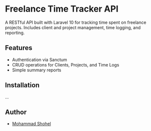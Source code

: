 # Freelance Time Tracker API

A RESTful API built with Laravel 10 for tracking time spent on freelance projects. Includes client and project management, time logging, and reporting.

## Features

-   Authentication via Sanctum
-   CRUD operations for Clients, Projects, and Time Logs
-   Simple summary reports

## Installation

...

## Author

-   [Mohammad Shohel](https://github.com/moshohel)

